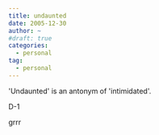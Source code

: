 ```yaml
---
title: undaunted
date: 2005-12-30
author: ~
#draft: true
categories:
  - personal
tag:
  - personal
---
```




'Undaunted' is an antonym of 'intimidated'.

D-1

grrr


 






